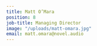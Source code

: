 ```yaml
---
title: Matt O’Mara
position: 8
job-title: Managing Director
image: "/uploads/matt-omara.jpg"
email: matt.omara@novel.audio
---
```


